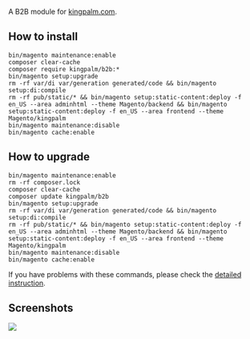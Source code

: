 A B2B module for [kingpalm.com](https://kingpalm.com).

## How to install
```
bin/magento maintenance:enable
composer clear-cache
composer require kingpalm/b2b:*
bin/magento setup:upgrade
rm -rf var/di var/generation generated/code && bin/magento setup:di:compile
rm -rf pub/static/* && bin/magento setup:static-content:deploy -f en_US --area adminhtml --theme Magento/backend && bin/magento setup:static-content:deploy -f en_US --area frontend --theme Magento/kingpalm
bin/magento maintenance:disable
bin/magento cache:enable
```

## How to upgrade
```
bin/magento maintenance:enable
rm -rf composer.lock
composer clear-cache
composer update kingpalm/b2b
bin/magento setup:upgrade
rm -rf var/di var/generation generated/code && bin/magento setup:di:compile
rm -rf pub/static/* && bin/magento setup:static-content:deploy -f en_US --area adminhtml --theme Magento/backend && bin/magento setup:static-content:deploy -f en_US --area frontend --theme Magento/kingpalm
bin/magento maintenance:disable
bin/magento cache:enable
```

If you have problems with these commands, please check the [detailed instruction](https://mage2.pro/t/263).

## Screenshots
![](https://mage2.pro/uploads/default/original/2X/c/c1291a75b828366b710e8f82cfbe8173f95f1ce4.png)